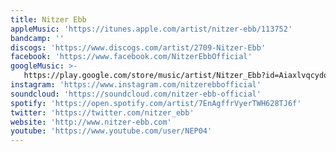 ```yaml
---
title: Nitzer Ebb
appleMusic: 'https://itunes.apple.com/artist/nitzer-ebb/113752'
bandcamp: ''
discogs: 'https://www.discogs.com/artist/2709-Nitzer-Ebb'
facebook: 'https://www.facebook.com/NitzerEbbOfficial'
googleMusic: >-
   https://play.google.com/store/music/artist/Nitzer_Ebb?id=Aiaxlvqcydoxerzgelsbpgzwe7q
instagram: 'https://www.instagram.com/nitzerebbofficial'
soundcloud: 'https://soundcloud.com/nitzer-ebb-official'
spotify: 'https://open.spotify.com/artist/7EnAgffrVyerTWH628TJ6f'
twitter: 'https://twitter.com/nitzer_ebb'
website: 'http://www.nitzer-ebb.com'
youtube: 'https://www.youtube.com/user/NEP04'
---
```

